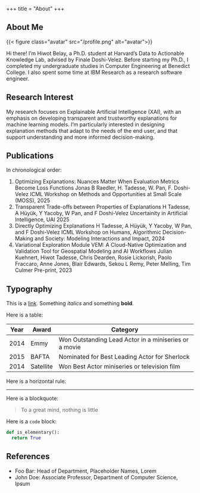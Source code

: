 +++
title = "About"
+++

## About Me

{{< figure class="avatar" src="/profile.png" alt="avatar">}}

Hi there! I’m Hiwot Belay, a Ph.D. student at Harvard’s Data to Actionable Knowledge Lab, advised by Finale Doshi-Velez.
Before starting my Ph.D., I completed my undergraduate studies in Computer Engineering at Benedict College. I also spent some time at IBM Research as a research software engineer.

## Research Interest
My research focuses on Explainable Artificial Intelligence (XAI), with an emphasis on developing transparent and trustworthy explanations for machine learning models. I’m particularly interested in designing explanation methods that adapt to the needs of the end user, and that support understanding and more informed decision-making.

## Publications

In chronological order:
1. Optimizing Explanations: Nuances Matter When Evaluation Metrics Become Loss Functions
Jonas B Raedler, H. Tadesse, W. Pan, F. Doshi-Velez
ICML Workshop on Methods and Opportunities at Small Scale (MOSS), 2025
2. Transparent Trade-offs between Properties of Explanations
H Tadesse, A Hüyük, Y Yacoby, W Pan, and F Doshi-Velez
Uncertainity in Artificial Intelligence, UAI 2025
3. Directly Optimizing Explanations
H Tadesse, A Hüyük, Y Yacoby, W Pan, and F Doshi-Velez
ICML Workshop on Humans, Algorithmic Decision-Making and Society: Modeling Interactions and Impact, 2024
4. Variational Exploration Module VEM: A Cloud-Native Optimization and Validation Tool for Geospatial Modeling and AI Workflows
Julian Kuehnert, Hiwot Tadesse, Chris Dearden, Rosie Lickorish, Paolo Fraccaro, Anne Jones, Blair Edwards, Sekou L Remy, Peter Melling, Tim Culmer Pre-print, 2023
## Typography

This is a [link](http://google.com). Something *italics* and something **bold**.

Here is a table:

Year | Award | Category
-----|-------|--------
2014 | Emmy  | Won Outstanding Lead Actor in a miniseries or a movie
2015 | BAFTA | Nominated for Best Leading Actor for Sherlock
2014 | Satellite | Won Best Actor miniseries or television film

Here is a horizontal rule:

---

Here is a blockquote:

> To a great mind, nothing is little

Here is a `code` block:

```python
def is_elementary():
  return True
```

## References

* Foo Bar: Head of Department, Placeholder Names, Lorem
* John Doe: Associate Professor, Department of Computer Science, Ipsum

[^1]: This is the first footnote.
[^2]: This is the second footnote.
